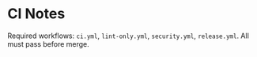 # CI Notes

Required workflows: `ci.yml`, `lint-only.yml`, `security.yml`, `release.yml`.
All must pass before merge.
